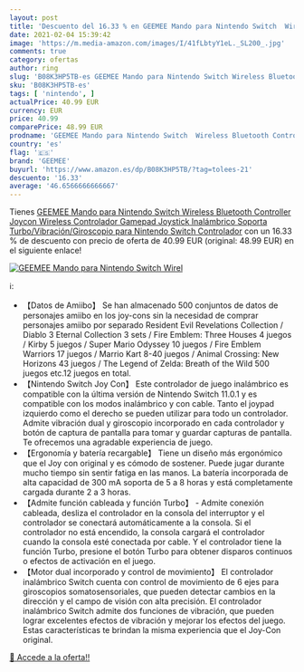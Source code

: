 ```yaml
---
layout: post
title: 'Descuento del 16.33 % en GEEMEE Mando para Nintendo Switch  Wirel'
date: 2021-02-04 15:39:42
image: 'https://m.media-amazon.com/images/I/41fLbtyY1eL._SL200_.jpg'
comments: true
category: ofertas
author: ring
slug: 'B08K3HP5TB-es GEEMEE Mando para Nintendo Switch Wireless Bluetooth...'
sku: 'B08K3HP5TB-es'
tags: [ 'nintendo', ]
actualPrice: 40.99 EUR
currency: EUR
price: 40.99
comparePrice: 48.99 EUR
prodname: 'GEEMEE Mando para Nintendo Switch  Wireless Bluetooth Controller Joycon Wireless Controlador Gamepad Joystick Inalámbrico Soporta Turbo/Vibración/Giroscopio para Nintendo Switch Controlador'
country: 'es'
flag: '🇪🇸'
brand: 'GEEMEE'
buyurl: 'https://www.amazon.es/dp/B08K3HP5TB/?tag=tolees-21'
descuento: '16.33'
average: '46.6566666666667'
---
```


Tienes [GEEMEE Mando para Nintendo Switch  Wireless Bluetooth Controller Joycon Wireless Controlador Gamepad Joystick Inalámbrico Soporta Turbo/Vibración/Giroscopio para Nintendo Switch Controlador](https://www.amazon.es/dp/B08K3HP5TB/?tag=tolees-21) con un 16.33 % de descuento con precio de oferta de 40.99 EUR (original: 48.99 EUR) en el siguiente enlace!

[![GEEMEE Mando para Nintendo Switch  Wirel](https://m.media-amazon.com/images/I/41fLbtyY1eL._SL200_.jpg)](https://www.amazon.es/dp/B08K3HP5TB/?tag=tolees-21)

ℹ️:

- 【Datos de Amiibo】 Se han almacenado 500 conjuntos de datos de personajes amiibo en los joy-cons sin la necesidad de comprar personajes amiibo por separado Resident Evil Revelations Collection / Diablo 3 Eternal Collection 3 sets / Fire Emblem: Three Houses 4 juegos / Kirby 5 juegos / Super Mario Odyssey 10 juegos / Fire Emblem Warriors 17 juegos / Marrio Kart 8-40 juegos / Animal Crossing: New Horizons 43 juegos / The Legend of Zelda: Breath of the Wild 500 juegos etc.12 juegos en total.
- 【Nintendo Switch Joy Con】 Este controlador de juego inalámbrico es compatible con la última versión de Nintendo Switch 11.0.1 y es compatible con los modos inalámbrico y con cable. Tanto el joypad izquierdo como el derecho se pueden utilizar para todo un controlador. Admite vibración dual y giroscopio incorporado en cada controlador y botón de captura de pantalla para tomar y guardar capturas de pantalla. Te ofrecemos una agradable experiencia de juego.
- 【Ergonomía y batería recargable】 Tiene un diseño más ergonómico que el Joy con original y es cómodo de sostener. Puede jugar durante mucho tiempo sin sentir fatiga en las manos. La batería incorporada de alta capacidad de 300 mA soporta de 5 a 8 horas y está completamente cargada durante 2 a 3 horas.
- 【Admite función cableada y función Turbo】 - Admite conexión cableada, desliza el controlador en la consola del interruptor y el controlador se conectará automáticamente a la consola. Si el controlador no está encendido, la consola cargará el controlador cuando la consola esté conectada por cable. Y el controlador tiene la función Turbo, presione el botón Turbo para obtener disparos continuos o efectos de activación en el juego.
- 【Motor dual incorporado y control de movimiento】 El controlador inalámbrico Switch cuenta con control de movimiento de 6 ejes para giroscopios somatosensoriales, que pueden detectar cambios en la dirección y el campo de visión con alta precisión. El controlador inalámbrico Switch admite dos funciones de vibración, que pueden lograr excelentes efectos de vibración y mejorar los efectos del juego. Estas características te brindan la misma experiencia que el Joy-Con original.

[🛒 Accede a la oferta!!](https://www.amazon.es/dp/B08K3HP5TB/?tag=tolees-21)

